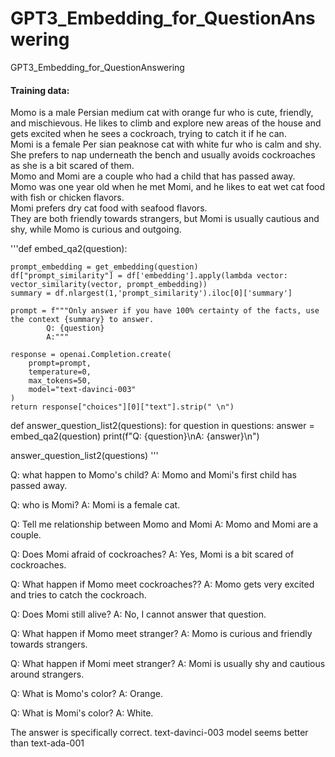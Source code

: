 # GPT3_Embedding_for_QuestionAnswering
GPT3_Embedding_for_QuestionAnswering

#### Training data:

Momo is a male Persian medium cat with orange fur who is cute, friendly, and mischievous. 
He likes to climb and explore new areas of the house and gets excited when he sees a cockroach, trying to catch it if he can.  
Momi  is a female Per sian peaknose cat with white fur who is calm and shy. She prefers to nap underneath the bench and usually avoids cockroaches as she is a bit scared of them.  
Momo and Momi are a couple who had a child that has passed away.  
Momo was one year old when he met Momi, and he likes to eat wet cat food with fish or chicken flavors.  
Momi prefers dry cat food with seafood flavors.  
They are both friendly towards strangers, but Momi is usually cautious and shy, while Momo is curious and outgoing.  

'''def embed_qa2(question):
    
    prompt_embedding = get_embedding(question)
    df["prompt_similarity"] = df['embedding'].apply(lambda vector: vector_similarity(vector, prompt_embedding))
    summary = df.nlargest(1,'prompt_similarity').iloc[0]['summary'] 

    prompt = f"""Only answer if you have 100% certainty of the facts, use the context {summary} to answer.            
            Q: {question}
            A:"""

    response = openai.Completion.create(
        prompt=prompt,
        temperature=0,
        max_tokens=50,
        model="text-davinci-003"
    )
    return response["choices"][0]["text"].strip(" \n")
    
def answer_question_list2(questions):
    for question in questions:
        answer = embed_qa2(question)
        print(f"Q: {question}\nA: {answer}\n")
        
answer_question_list2(questions)
'''

Q: what happen to Momo's child?
A: Momo and Momi's first child has passed away.

Q: who is Momi?
A: Momi is a female cat.

Q: Tell me relationship between Momo and Momi
A: Momo and Momi are a couple.

Q: Does Momi afraid of cockroaches?
A: Yes, Momi is a bit scared of cockroaches.

Q: What happen if Momo meet cockroaches??
A: Momo gets very excited and tries to catch the cockroach.

Q: Does Momi still alive?
A: No, I cannot answer that question.

Q: What happen if Momo meet stranger?
A: Momo is curious and friendly towards strangers.

Q: What happen if Momi meet stranger?
A: Momi is usually shy and cautious around strangers.

Q: What is Momo's color?
A: Orange.

Q: What is Momi's color?
A: White.

The answer is specifically correct. text-davinci-003 model seems better than text-ada-001

